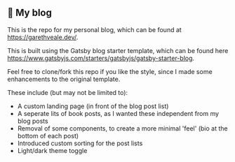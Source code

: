 ## 🚀 My blog

This is the repo for my personal blog, which can be found at https://garethveale.dev/. 

This is built using the Gatsby blog starter template, which can be found here https://www.gatsbyjs.com/starters/gatsbyjs/gatsby-starter-blog.

Feel free to clone/fork this repo if you like the style, since I made some enhancements to the original template.

These include (but may not be limited to):

- A custom landing page (in front of the blog post list)
- A seperate lits of book posts, as I wanted these independent from my blog posts
- Removal of some components, to create a more minimal 'feel' (bio at the bottom of each post)
- Introduced custom sorting for the post lists
- Light/dark theme toggle

